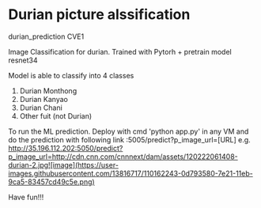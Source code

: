 # Durian picture alssification
durian_prediction CVE1

Image Classification for durian.  Trained with Pytorh + pretrain model resnet34

Model is able to classify into 4 classes
1. Durian Monthong
2. Durian Kanyao
3. Durian Chani
4. Other fuit (not Durian)


To run the ML prediction.  Deploy with cmd 'python app.py' in any VM  and do the prediction with following link  <ip address>:5005/predict?p_image_url=[URL]
  e.g. http://35.196.112.202:5050/predict?p_image_url=http://cdn.cnn.com/cnnnext/dam/assets/120222061408-durian-2.jpg![image](https://user-images.githubusercontent.com/13816717/110162243-0d793580-7e21-11eb-9ca5-83457cd49c5e.png)


Have fun!!!

